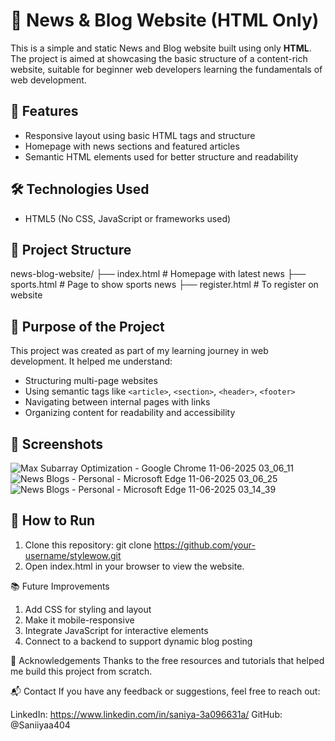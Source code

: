 # 📰 News & Blog Website (HTML Only)

This is a simple and static News and Blog website built using only **HTML**. The project is aimed at showcasing the basic structure of a content-rich website, suitable for beginner web developers learning the fundamentals of web development.

## 📌 Features

- Responsive layout using basic HTML tags and structure  
- Homepage with news sections and featured articles  
- Semantic HTML elements used for better structure and readability

## 🛠️ Technologies Used

- HTML5 (No CSS, JavaScript or frameworks used)

## 📂 Project Structure

news-blog-website/
├── index.html # Homepage with latest news
├── sports.html # Page to show sports news
├── register.html # To register on website

## 🎯 Purpose of the Project

This project was created as part of my learning journey in web development. It helped me understand:

- Structuring multi-page websites
- Using semantic tags like `<article>`, `<section>`, `<header>`, `<footer>`
- Navigating between internal pages with links
- Organizing content for readability and accessibility

## 📸 Screenshots

![Max Subarray Optimization - Google Chrome 11-06-2025 03_06_11](https://github.com/user-attachments/assets/44789149-e29d-4a3b-8864-6c9933dcd1b9)
![News   Blogs - Personal - Microsoft​ Edge 11-06-2025 03_06_25](https://github.com/user-attachments/assets/3f0914c0-c04b-422a-aa76-14cf5f048744)
![News   Blogs - Personal - Microsoft​ Edge 11-06-2025 03_14_39](https://github.com/user-attachments/assets/b676ae45-47d8-40f3-8c70-2257dffa558a)

## 🚀 How to Run

1. Clone this repository:
   git clone https://github.com/your-username/stylewow.git
2. Open index.html in your browser to view the website.

📚 Future Improvements
1. Add CSS for styling and layout
2. Make it mobile-responsive
3. Integrate JavaScript for interactive elements
4. Connect to a backend to support dynamic blog posting

🙌 Acknowledgements
Thanks to the free resources and tutorials that helped me build this project from scratch.

📬 Contact
If you have any feedback or suggestions, feel free to reach out:

LinkedIn: https://www.linkedin.com/in/saniya-3a096631a/
GitHub: @Saniiyaa404


